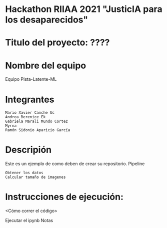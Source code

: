 # Hackathon RIIAA 2021 "JusticIA para los desaparecidos"
# Titulo del proyecto: ????

# Nombre del equipo
Equipo Pista-Latente-ML

# Integrantes

    Mario Xavier Canche Uc
    Andrea Berenice Ek
    Gabriela Marali Mundo Cortez
    Myrna
    Ramón Sidonio Aparicio García

# Descripión

Este es un ejemplo de como deben de crear su repositorio.
Pipeline

    Obtener los datos
    Calcular tamaño de imagenes

# Instrucciones de ejecución:
<Cómo correr el código>

Ejecutar el ipynb
Notas
